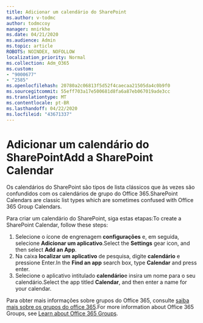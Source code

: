 ```yaml
---
title: Adicionar um calendário do SharePoint
ms.author: v-todmc
author: todmccoy
manager: mnirkhe
ms.date: 04/21/2020
ms.audience: Admin
ms.topic: article
ROBOTS: NOINDEX, NOFOLLOW
localization_priority: Normal
ms.collection: Adm_O365
ms.custom:
- "9000677"
- "2585"
ms.openlocfilehash: 20780a2c06813f5d52f4caecaa21505da4c0b9f0
ms.sourcegitcommit: 55eff703a17e500681d8fa6a87eb067019ade3cc
ms.translationtype: MT
ms.contentlocale: pt-BR
ms.lasthandoff: 04/22/2020
ms.locfileid: "43671337"
---
```

# <a name="add-a-sharepoint-calendar"></a><span data-ttu-id="39291-102">Adicionar um calendário do SharePoint</span><span class="sxs-lookup"><span data-stu-id="39291-102">Add a SharePoint Calendar</span></span>

<span data-ttu-id="39291-103">Os calendários do SharePoint são tipos de lista clássicos que às vezes são confundidos com os calendários de grupo do Office 365.</span><span class="sxs-lookup"><span data-stu-id="39291-103">SharePoint Calendars are classic list types which are sometimes confused with Office 365 Group Calendars.</span></span>
 
<span data-ttu-id="39291-104">Para criar um calendário do SharePoint, siga estas etapas:</span><span class="sxs-lookup"><span data-stu-id="39291-104">To create a SharePoint Calendar, follow these steps:</span></span>
 
1.  <span data-ttu-id="39291-105">Selecione o ícone de engrenagem **configurações** e, em seguida, selecione **Adicionar um aplicativo**.</span><span class="sxs-lookup"><span data-stu-id="39291-105">Select the **Settings** gear icon, and then select **Add an App**.</span></span>
2.  <span data-ttu-id="39291-106">Na caixa **localizar um aplicativo** de pesquisa, digite **calendário** e pressione Enter.</span><span class="sxs-lookup"><span data-stu-id="39291-106">In the **Find an app** search box, type **Calendar** and press enter.</span></span>
3.  <span data-ttu-id="39291-107">Selecione o aplicativo intitulado **calendário**e insira um nome para o seu calendário.</span><span class="sxs-lookup"><span data-stu-id="39291-107">Select the app titled **Calendar**, and then enter a name for your calendar.</span></span>

<span data-ttu-id="39291-108">Para obter mais informações sobre grupos do Office 365, consulte [saiba mais sobre os grupos do office 365](https://support.office.com/article/Learn-about-Office-365-groups-b565caa1-5c40-40ef-9915-60fdb2d97fa2).</span><span class="sxs-lookup"><span data-stu-id="39291-108">For more information about Office 365 Groups, see [Learn about Office 365 Groups](https://support.office.com/article/Learn-about-Office-365-groups-b565caa1-5c40-40ef-9915-60fdb2d97fa2).</span></span>

